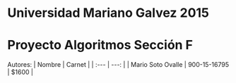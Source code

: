 # Universidad Mariano Galvez 2015
# Proyecto Algoritmos Sección F

Autores:
| Nombre | Carnet |
| :--- | ---: |
| Mario Soto Ovalle | 900-15-16795 | $1600 |

